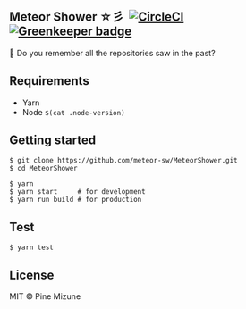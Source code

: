 ## Meteor Shower ☆彡 &nbsp;[![CircleCI](https://circleci.com/gh/meteor-sw/MeteorShower/tree/master.svg?style=shield)](https://circleci.com/gh/meteor-sw/MeteorShower/tree/master) [![Greenkeeper badge](https://badges.greenkeeper.io/pine/MeteorShower.svg)](https://greenkeeper.io/)

:star2: Do you remember all the repositories saw in the past?

## Requirements

- Yarn
- Node `$(cat .node-version)`

## Getting started

```
$ git clone https://github.com/meteor-sw/MeteorShower.git
$ cd MeteorShower

$ yarn
$ yarn start     # for development
$ yarn run build # for production
```

## Test

```
$ yarn test
```

## License
MIT &copy; Pine Mizune
